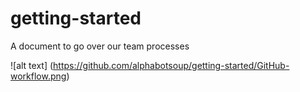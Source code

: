 # getting-started
A document to go over our team processes

![alt text] (https://github.com/alphabotsoup/getting-started/GitHub-workflow.png)
